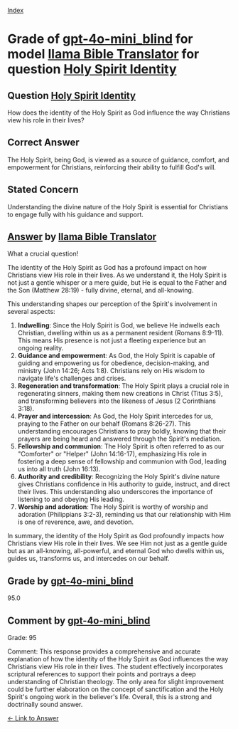 
[Index](../../../../index.md)
# Grade of [gpt-4o-mini_blind](../../../grading_models/gpt-4o-mini_blind.md) for model [llama Bible Translator](../../../answering_models/llama_Bible_Translator.md) for question [Holy Spirit Identity](../../../questions/Holy_Spirit_Identity.md)

## Question [Holy Spirit Identity](../../../questions/Holy_Spirit_Identity.md)
How does the identity of the Holy Spirit as God influence the way Christians view his role in their lives?

## Correct Answer
The Holy Spirit, being God, is viewed as a source of guidance, comfort, and empowerment for Christians, reinforcing their ability to fulfill God's will.

## Stated Concern
Understanding the divine nature of the Holy Spirit is essential for Christians to engage fully with his guidance and support.

## [Answer](../Holy_Spirit_Identity.md) by [llama Bible Translator](../../../answering_models/llama_Bible_Translator.md)
What a crucial question!

The identity of the Holy Spirit as God has a profound impact on how Christians view His role in their lives. As we understand it, the Holy Spirit is not just a gentle whisper or a mere guide, but He is equal to the Father and the Son (Matthew 28:19) - fully divine, eternal, and all-knowing.

This understanding shapes our perception of the Spirit's involvement in several aspects:

1. **Indwelling**: Since the Holy Spirit is God, we believe He indwells each Christian, dwelling within us as a permanent resident (Romans 8:9-11). This means His presence is not just a fleeting experience but an ongoing reality.
2. **Guidance and empowerment**: As God, the Holy Spirit is capable of guiding and empowering us for obedience, decision-making, and ministry (John 14:26; Acts 1:8). Christians rely on His wisdom to navigate life's challenges and crises.
3. **Regeneration and transformation**: The Holy Spirit plays a crucial role in regenerating sinners, making them new creations in Christ (Titus 3:5), and transforming believers into the likeness of Jesus (2 Corinthians 3:18).
4. **Prayer and intercession**: As God, the Holy Spirit intercedes for us, praying to the Father on our behalf (Romans 8:26-27). This understanding encourages Christians to pray boldly, knowing that their prayers are being heard and answered through the Spirit's mediation.
5. **Fellowship and communion**: The Holy Spirit is often referred to as our "Comforter" or "Helper" (John 14:16-17), emphasizing His role in fostering a deep sense of fellowship and communion with God, leading us into all truth (John 16:13).
6. **Authority and credibility**: Recognizing the Holy Spirit's divine nature gives Christians confidence in His authority to guide, instruct, and direct their lives. This understanding also underscores the importance of listening to and obeying His leading.
7. **Worship and adoration**: The Holy Spirit is worthy of worship and adoration (Philippians 3:2-3), reminding us that our relationship with Him is one of reverence, awe, and devotion.

In summary, the identity of the Holy Spirit as God profoundly impacts how Christians view His role in their lives. We see Him not just as a gentle guide but as an all-knowing, all-powerful, and eternal God who dwells within us, guides us, transforms us, and intercedes on our behalf.

## Grade by [gpt-4o-mini_blind](../../../grading_models/gpt-4o-mini_blind.md)
95.0

## Comment by [gpt-4o-mini_blind](../../../grading_models/gpt-4o-mini_blind.md)
Grade: 95

Comment: This response provides a comprehensive and accurate explanation of how the identity of the Holy Spirit as God influences the way Christians view His role in their lives. The student effectively incorporates scriptural references to support their points and portrays a deep understanding of Christian theology. The only area for slight improvement could be further elaboration on the concept of sanctification and the Holy Spirit's ongoing work in the believer's life. Overall, this is a strong and doctrinally sound answer.

[&lt;- Link to Answer](../Holy_Spirit_Identity.md)
